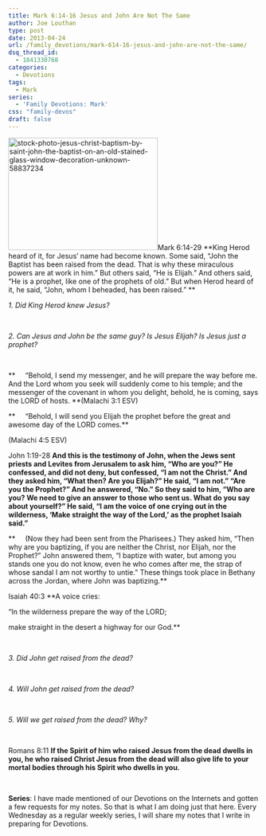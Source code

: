```yaml
---
title: Mark 6:14-16 Jesus and John Are Not The Same
author: Joe Louthan
type: post
date: 2013-04-24
url: /family_devotions/mark-614-16-jesus-and-john-are-not-the-same/
dsq_thread_id:
  - 1841330768
categories:
  - Devotions
tags:
  - Mark
series:
  - 'Family Devotions: Mark'
css: "family-devos"
draft: false
---
```

<img class="alignright size-thumbnail wp-image-2005" alt="stock-photo-jesus-christ-baptism-by-saint-john-the-baptist-on-an-old-stained-glass-window-decoration-unknown-58837234" src="https://i0.wp.com/theologic.us/wp-content/uploads/2013/04/stock-photo-jesus-christ-baptism-by-saint-john-the-baptist-on-an-old-stained-glass-window-decoration-unknown-58837234.jpg?resize=300%2C226" width="300" height="226" srcset="https://i0.wp.com/theologic.us/wp-content/uploads/2013/04/stock-photo-jesus-christ-baptism-by-saint-john-the-baptist-on-an-old-stained-glass-window-decoration-unknown-58837234.jpg?resize=300%2C226 300w, https://i0.wp.com/theologic.us/wp-content/uploads/2013/04/stock-photo-jesus-christ-baptism-by-saint-john-the-baptist-on-an-old-stained-glass-window-decoration-unknown-58837234.jpg?resize=400%2C302 400w, https://i0.wp.com/theologic.us/wp-content/uploads/2013/04/stock-photo-jesus-christ-baptism-by-saint-john-the-baptist-on-an-old-stained-glass-window-decoration-unknown-58837234.jpg?w=450 450w" sizes="(max-width: 300px) 100vw, 300px" data-recalc-dims="1" />Mark 6:14-29 **King Herod heard of it, for Jesus&#8217; name had become known. Some said, “John the Baptist has been raised from the dead. That is why these miraculous powers are at work in him.” But others said, “He is Elijah.” And others said, “He is a prophet, like one of the prophets of old.” But when Herod heard of it, he said, “John, whom I beheaded, has been raised.” **

_1. Did King Herod knew Jesus?_

&nbsp;

_2. Can Jesus and John be the same guy? Is Jesus Elijah? Is Jesus just a prophet?_

&nbsp;

**     “Behold, I send my messenger, and he will prepare the way before me. And the Lord whom you seek will suddenly come to his temple; and the messenger of the covenant in whom you delight, behold, he is coming, says the LORD of hosts. **(Malachi 3:1 ESV)

**     “Behold, I will send you Elijah the prophet before the great and awesome day of the LORD comes.**
  
(Malachi 4:5 ESV)

John 1:19-28 **And this is the testimony of John, when the Jews sent priests and Levites from Jerusalem to ask him, “Who are you?” He confessed, and did not deny, but confessed, “I am not the Christ.” And they asked him, “What then? Are you Elijah?” He said, “I am not.” “Are you the Prophet?” And he answered, “No.” So they said to him, “Who are you? We need to give an answer to those who sent us. What do you say about yourself?” He said, “I am the voice of one crying out in the wilderness, ‘Make straight the way of the Lord,’ as the prophet Isaiah said.”**

**     (Now they had been sent from the Pharisees.) They asked him, “Then why are you baptizing, if you are neither the Christ, nor Elijah, nor the Prophet?” John answered them, “I baptize with water, but among you stands one you do not know, even he who comes after me, the strap of whose sandal I am not worthy to untie.” These things took place in Bethany across the Jordan, where John was baptizing.**
  
Isaiah 40:3 **A voice cries:
  
“In the wilderness prepare the way of the LORD;
  
make straight in the desert a highway for our God.**

&nbsp;

_3. Did John get raised from the dead?_

&nbsp;

_4. Will John get raised from the dead?_

&nbsp;

_5. Will we get raised from the dead? Why?_

<em id="__mceDel"> </em>

Romans 8:11 **If the Spirit of him who raised Jesus from the dead dwells in you, he who raised Christ Jesus from the dead will also give life to your mortal bodies through his Spirit who dwells in you.**

&nbsp;

**Series**: I have made mentioned of our Devotions on the Internets and gotten a few requests for my notes. So that is what I am doing just that here. Every Wednesday as a regular weekly series, I will share my notes that I write in preparing for Devotions.